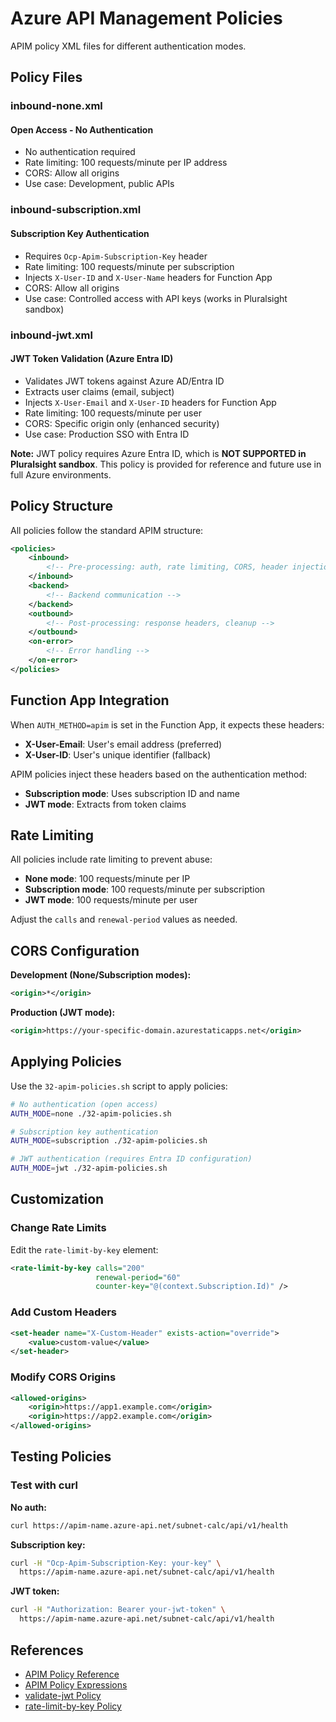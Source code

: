 # Azure API Management Policies

APIM policy XML files for different authentication modes.

## Policy Files

### inbound-none.xml

#### Open Access - No Authentication

- No authentication required
- Rate limiting: 100 requests/minute per IP address
- CORS: Allow all origins
- Use case: Development, public APIs

### inbound-subscription.xml

#### Subscription Key Authentication

- Requires `Ocp-Apim-Subscription-Key` header
- Rate limiting: 100 requests/minute per subscription
- Injects `X-User-ID` and `X-User-Name` headers for Function App
- CORS: Allow all origins
- Use case: Controlled access with API keys (works in Pluralsight sandbox)

### inbound-jwt.xml

#### JWT Token Validation (Azure Entra ID)

- Validates JWT tokens against Azure AD/Entra ID
- Extracts user claims (email, subject)
- Injects `X-User-Email` and `X-User-ID` headers for Function App
- Rate limiting: 100 requests/minute per user
- CORS: Specific origin only (enhanced security)
- Use case: Production SSO with Entra ID

**Note:** JWT policy requires Azure Entra ID, which is **NOT SUPPORTED in Pluralsight sandbox**. This policy is provided for reference and future use in full Azure environments.

## Policy Structure

All policies follow the standard APIM structure:

```xml
<policies>
    <inbound>
        <!-- Pre-processing: auth, rate limiting, CORS, header injection -->
    </inbound>
    <backend>
        <!-- Backend communication -->
    </backend>
    <outbound>
        <!-- Post-processing: response headers, cleanup -->
    </outbound>
    <on-error>
        <!-- Error handling -->
    </on-error>
</policies>
```

## Function App Integration

When `AUTH_METHOD=apim` is set in the Function App, it expects these headers:

- **X-User-Email**: User's email address (preferred)
- **X-User-ID**: User's unique identifier (fallback)

APIM policies inject these headers based on the authentication method:

- **Subscription mode**: Uses subscription ID and name
- **JWT mode**: Extracts from token claims

## Rate Limiting

All policies include rate limiting to prevent abuse:

- **None mode**: 100 requests/minute per IP
- **Subscription mode**: 100 requests/minute per subscription
- **JWT mode**: 100 requests/minute per user

Adjust the `calls` and `renewal-period` values as needed.

## CORS Configuration

**Development (None/Subscription modes):**

```xml
<origin>*</origin>
```

**Production (JWT mode):**

```xml
<origin>https://your-specific-domain.azurestaticapps.net</origin>
```

## Applying Policies

Use the `32-apim-policies.sh` script to apply policies:

```bash
# No authentication (open access)
AUTH_MODE=none ./32-apim-policies.sh

# Subscription key authentication
AUTH_MODE=subscription ./32-apim-policies.sh

# JWT authentication (requires Entra ID configuration)
AUTH_MODE=jwt ./32-apim-policies.sh
```

## Customization

### Change Rate Limits

Edit the `rate-limit-by-key` element:

```xml
<rate-limit-by-key calls="200"
                   renewal-period="60"
                   counter-key="@(context.Subscription.Id)" />
```

### Add Custom Headers

```xml
<set-header name="X-Custom-Header" exists-action="override">
    <value>custom-value</value>
</set-header>
```

### Modify CORS Origins

```xml
<allowed-origins>
    <origin>https://app1.example.com</origin>
    <origin>https://app2.example.com</origin>
</allowed-origins>
```

## Testing Policies

### Test with curl

**No auth:**

```bash
curl https://apim-name.azure-api.net/subnet-calc/api/v1/health
```

**Subscription key:**

```bash
curl -H "Ocp-Apim-Subscription-Key: your-key" \
  https://apim-name.azure-api.net/subnet-calc/api/v1/health
```

**JWT token:**

```bash
curl -H "Authorization: Bearer your-jwt-token" \
  https://apim-name.azure-api.net/subnet-calc/api/v1/health
```

## References

- [APIM Policy Reference](https://learn.microsoft.com/en-us/azure/api-management/api-management-policies)
- [APIM Policy Expressions](https://learn.microsoft.com/en-us/azure/api-management/api-management-policy-expressions)
- [validate-jwt Policy](https://learn.microsoft.com/en-us/azure/api-management/validate-jwt-policy)
- [rate-limit-by-key Policy](https://learn.microsoft.com/en-us/azure/api-management/rate-limit-by-key-policy)
